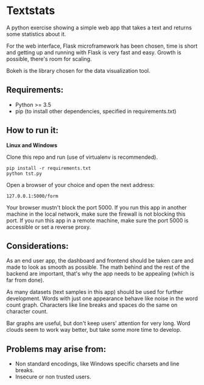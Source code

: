 Textstats
=========

A python exercise showing a simple web app that takes a text and returns some
statistics about it.

For the web interface, Flask microframework has been chosen, time is short and
getting up and running with Flask is very fast and easy. Growth is possible,
there's room for scaling.

Bokeh is the library chosen for the data visualization tool.

Requirements:
-------------

+ Python >= 3.5
+ pip (to install other dependencies, specified in requirements.txt)

How to run it:
--------------

**Linux and Windows**

Clone this repo and run (use of virtualenv is recommended).

    pip install -r requirements.txt
    python tst.py

Open a browser of your choice and open the next address:

    127.0.0.1:5000/form


Your browser mustn't block the port 5000. If you run this app in another
machine in the local network, make sure the firewall is not blocking this port.
If you run this app in a remote machine, make sure the port 5000 is accessible
or set a reverse proxy.


Considerations:
---------------

As an end user app, the dashboard and frontend should be taken care and made to
look as smooth as possible. The math behind and the rest of the backend are 
important, that's why the app needs to be appealing (which is far from done).

As many datasets (text samples in this app) should be used for further
development. Words with just one appearance behave like noise in the word count
graph. Characters like line breaks and spaces do the same on character count.

Bar graphs are useful, but don't keep users' attention for very long. Word
clouds seem to work way better, but take some more time to develop. 

Problems may arise from:
------------------------

+ Non standard encodings, like Windows specific charsets and line breaks.
+ Insecure or non trusted users.



